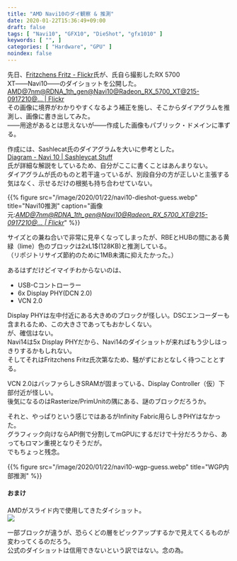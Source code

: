 ```yaml
---
title: "AMD Navi10のダイ観察 & 推測"
date: 2020-01-22T15:36:49+09:00
draft: false
tags: [ "Navi10", "GFX10", "DieShot", "gfx1010" ]
keywords: [ "", ]
categories: [ "Hardware", "GPU" ]
noindex: false
---
```


先日、[Fritzchens Fritz - Flickr](https://www.flickr.com/photos/130561288@N04/)氏が、氏自ら撮影したRX 5700 XT――Navi10――のダイショットを公開した。  
[AMD@7nm@RDNA_1th_gen@Navi10@Radeon_RX_5700_XT@215-0917210@… | Flickr](https://www.flickr.com/photos/130561288@N04/49411586768/in/photostream/)  
その画像に境界がわかりやすくなるよう補正を施し、そこからダイアグラムを推測し、画像に書き出してみた。  
――用途があるとは思えないが――作成した画像もパブリック・ドメインに準ずる。  

作成には、Sashlecat氏のダイアグラムを大いに参考とした。  
[Diagram - Navi 10 | Sashleycat Stuff](https://www.sashleycat.com/diagram-navi-10)  
氏が詳細な解説をしているため、自分がここに書くことはあんまりない。  
ダイアグラムが氏のものと若干違っているが、別段自分の方が正しいと主張する気はなく、示せるだけの根拠も持ち合わせていない。  

{{% figure src="/image/2020/01/22/navi10-dieshot-guess.webp" title="Navi10推測" caption="画像元:<cite>[AMD@7nm@RDNA_1th_gen@Navi10@Radeon_RX_5700_XT@215-0917210@… | Flickr](https://www.flickr.com/photos/130561288@N04/49411586768/in/photostream/)</cite>" %}}

サイズとの兼ね合いで非常に見辛くなってしまったが、RBEとHUBの間にある黄緑（lime）色のブロックは2xL1$(128KB)と推測している。  
（リポジトリサイズ節約のために1MB未満に抑えたかった。）  

あるはずだけどイマイチわからないのは、

 * USB-Cコントローラー
 * 6x Display PHY(DCN 2.0)
 * VCN 2.0

Display PHYは左中付近にある大きめのブロックが怪しい。DSCエンコーダーも含まれるため、この大きさであってもおかしくない。  
が、確信はない。  
Navi14は5x Display PHYだから、Navi14のダイショットが来ればもう少しはっきりするかもしれない。  
そしてそれはFritzchens Fritz氏次第なため、騒がずにおとなしく待つこととする。  

VCN 2.0はバッファらしきSRAMが固まっている、Display Controller（仮）下部付近が怪しい。  
後気になるのはRasterize/PrimUnitの隅にある、謎のブロックだろうか。  

それと、やっぱりという感じではあるがInfinity Fabric用らしきPHYはなかった。  
グラフィック向けならAPI側で分割してmGPUにするだけで十分だろうから、あってもロマン重視となりそうだが。  
<span class="hide">でもちょっと残念。</span>

{{% figure src="/image/2020/01/22/navi10-wgp-guess.webp" title="WGP内部推測" %}}

#### おまけ
AMDがスライド内で使用してきたダイショット。  
![](/image/2020/01/22/navi10-dieshot-official.webp)  

一部ブロックが違うが、恐らくどの層をピックアップするかで見えてくるものが変わってくるのだろう。  
<span class="hide">公式のダイショットは信用できないという訳ではない。念の為。</span>
